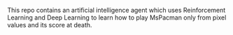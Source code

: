 This repo contains an artificial intelligence agent which uses Reinforcement Learning and Deep Learning to learn how to play MsPacman only from pixel values and its score at death.
